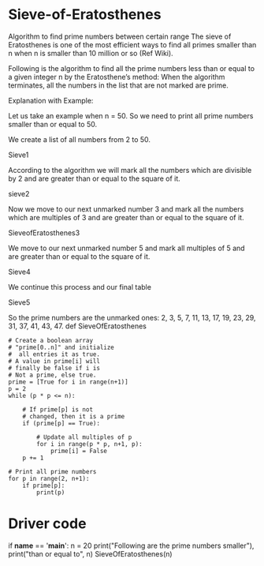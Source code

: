# Sieve-of-Eratosthenes
Algorithm to find prime numbers between certain range
The sieve of Eratosthenes is one of the most efficient ways to find all primes smaller than n when n is smaller than 10 million or so (Ref Wiki).

Following is the algorithm to find all the prime numbers less than or equal to a given integer n by the Eratosthene’s method: 
When the algorithm terminates, all the numbers in the list that are not marked are prime.

Explanation with Example: 

Let us take an example when n = 50. So we need to print all prime numbers smaller than or equal to 50. 

We create a list of all numbers from 2 to 50.  

Sieve1

According to the algorithm we will mark all the numbers which are divisible by 2 and are greater than or equal to the square of it. 

sieve2

Now we move to our next unmarked number 3 and mark all the numbers which are multiples of 3 and are greater than or equal to the square of it.  

SieveofEratosthenes3

We move to our next unmarked number 5 and mark all multiples of 5 and are greater than or equal to the square of it.  

Sieve4

We continue this process and our final table  

Sieve5

So the prime numbers are the unmarked ones: 2, 3, 5, 7, 11, 13, 17, 19, 23, 29, 31, 37, 41, 43, 47.
def SieveOfEratosthenes
  
    # Create a boolean array
    # "prime[0..n]" and initialize
    #  all entries it as true.
    # A value in prime[i] will
    # finally be false if i is
    # Not a prime, else true.
    prime = [True for i in range(n+1)]
    p = 2
    while (p * p <= n):
  
        # If prime[p] is not
        # changed, then it is a prime
        if (prime[p] == True):
  
            # Update all multiples of p
            for i in range(p * p, n+1, p):
                prime[i] = False
        p += 1
  
    # Print all prime numbers
    for p in range(2, n+1):
        if prime[p]:
            print(p)
  
  
# Driver code
if __name__ == '__main__':
    n = 20
    print("Following are the prime numbers smaller"),
    print("than or equal to", n)
    SieveOfEratosthenes(n)
